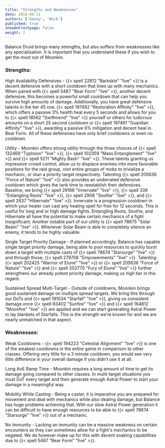 ```yaml
---
title: "Strengths and Weaknesses"
date: 2018-08-11
authors: ['Goosy', 'Nick']
published: true
showOnFrontpage: false
weight: 2
---
```


Balance Druid brings many strengths, but also suffers from weaknesses like any specialization. It is important that you understand these if you wish to get the most out of Moonkin. 

### Strengths:

High Availability Defensives - {{< spell 22812 "Barkskin" "live" >}} is a decent defensive with a short cooldown that lines up with many mechanics. When paired with {{< spell 5487 "Bear Form" "live" >}}, another decent defensive, this becomes a powerful small cooldown that can help you survive high amounts of damage. Additionally, you have great defensive talents in the tier 45 row. {{< spell 197492 "Restoration Affinity" "live" >}}, which offers a passive 3% health heal every 5 seconds and allows for you to {{< spell 18562 "Swiftmend" "live" >}} yourself or others for ludicrous amounts on a short 25 second cooldown or {{< spell 197491 "Guardian Affinity" "live" >}}, awarding a passive 6% mitigation and decent heal in Bear Form. All of these defensives have only brief cooldowns or even no cooldown.

Utility - Moonkin offers strong utility through the three choices of {{< spell 132469 "Typhoon" "live" >}}, {{< spell 102359 "Mass Entanglement" "live" >}} and {{< spell 5211 "Mighty Bash" "live" >}}. These talents granting us impressive crowd control, allow us to displace enemies into more favorable positions for the raid group, root entire groups of mobs to trivialize a mechanic, or stun a priority target respectively. Talenting {{< spell 205636 "Force of Nature" "live" >}} also provides an underrated defensive cooldown which gives the tank time to reestablish their defensives. Baseline, we bring {{< spell 29166 "Innervate" "live" >}}, {{< spell 339 "Entangling Roots" "live" >}}, {{< spell 2908 "Soothe" "live" >}}, and {{< spell 2637 "Hibernate" "live" >}}. Innervate is a progression cooldown in which your healer can cast any healing spell for free for 12 seconds. This is useful for long and or high damage fights. Entangling Roots, Soothe, and Hibernate all have the potential to make certain mechanics of a fight insignificant. Another notable part of our utility is {{< spell 78675 "Solar Beam" "live" >}}. Whenever Solar Beam is able to completely silence an enemy, it tends to be highly valuable.

Single Target Priority Damage - If planned accordingly, Balance has capable single target priority damage, being able to pool resources to quickly burst down a target with multiple casts of {{< spell 78674 "Starsurge" "live" >}} and through those, {{< spell 279708 "Empowerments" "live" >}}. Talenting {{< spell 202425 "Warrior of Elune" "live" >}} or {{< spell 205636 "Force of Nature" "live" >}} and {{< spell 202770 "Fury of Elune" "live" >}} further strengthens our already potent priority damage, making us high tier in this regard.

Sustained Spread Multi-Target - Outside of cooldowns, Moonkin brings good sustained damage on multiple spread targets. We bring this through our DoTs and {{< spell 191034 "Starfall" "live" >}}, giving us consistent damage once {{< spell 93402 "Sunfire" "live" >}} and {{< spell 164812 "Moonfire" "live" >}} are applied and we can start generating Astral Power to lay blankets of Starfalls. This is the strength we’re known for and we are nearly unmatched in that aspect.

### Weaknesses:

Weak Cooldowns - {{< spell 194223 "Celestial Alignment" "live" >}} is one of the weakest cooldowns in the entire game in comparison to other classes. Offering very little for a 3 minute cooldown, you would see very little difference in your overall damage if you didn’t use it at all.

Long AoE Ramp Time - Moonkin requires a long amount of time to get its damage going compared to other classes. In multi-target situations you must DoT every target and then generate enough Astral Power to start your damage in a meaningful way.

Mobility While Casting - Being a caster, it is imperative you are prepared for movement and deal with mechanics while also dealing damage, but Balance has huge problems achieving that. With our slow Astral Power generation it can be difficult to have enough resources to be able to {{< spell 78674 "Starsurge" "live" >}} out of a mechanic.

No Immunity - Lacking an immunity can be a massive weakness on certain encounters as they can sometimes allow for a fight's mechanics to be negated. We do however make up for this with decent soaking capabilities due to {{< spell 5487 "Bear Form" "live" >}}.
